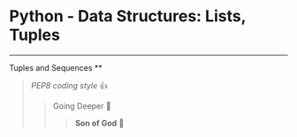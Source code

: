 # Python - Data Structures: Lists, Tuples
***
Tuples and Sequences
**
> _PEP8 coding style_ :+1:
>> Going Deeper :muscle:
>>> __Son of God__ :clap: